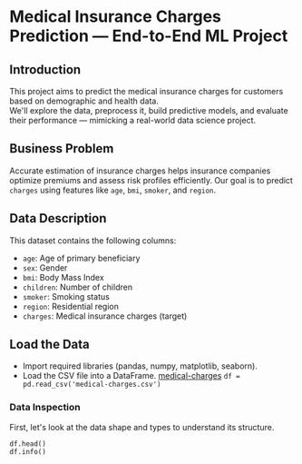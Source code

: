 # Medical Insurance Charges Prediction — End-to-End ML Project

## Introduction
This project aims to predict the medical insurance charges for customers based on demographic and health data.  
We'll explore the data, preprocess it, build predictive models, and evaluate their performance — mimicking a real-world data science project.

## Business Problem
Accurate estimation of insurance charges helps insurance companies optimize premiums and assess risk profiles efficiently.
Our goal is to predict `charges` using features like `age`, `bmi`, `smoker`, and `region`.

## Data Description
This dataset contains the following columns:
- `age`: Age of primary beneficiary
- `sex`: Gender
- `bmi`: Body Mass Index
- `children`: Number of children
- `smoker`: Smoking status
- `region`: Residential region
- `charges`: Medical insurance charges (target)

## Load the Data
- Import required libraries (pandas, numpy, matplotlib, seaborn).
- Load the CSV file into a DataFrame. [medical-charges]([URL](https://github.com/Owaboye/ml_predict_medical_charges/blob/main/medical-charges.csv))
```df = pd.read_csv('medical-charges.csv') ```

### Data Inspection
First, let's look at the data shape and types to understand its structure.
```
df.head()
df.info() 
```
